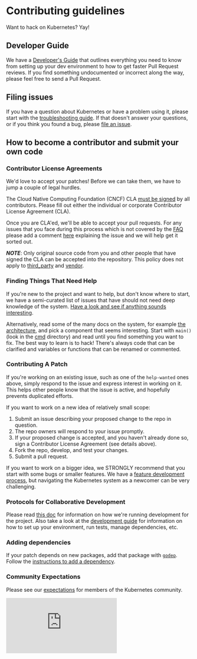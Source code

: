 # Contributing guidelines

Want to hack on Kubernetes? Yay!

## Developer Guide

We have a [Developer's Guide](docs/devel/README.md) that outlines everything
you need to know from setting up your dev environment to how to get faster Pull
Request reviews. If you find something undocumented or incorrect along the way,
please feel free to send a Pull Request.

## Filing issues

If you have a question about Kubernetes or have a problem using it, please
start with the [troubleshooting guide](docs/troubleshooting.md).  If that
doesn't answer your questions, or if you think you found a bug, please [file an
issue](https://github.com/kubernetes/kubernetes/issues/new).

## How to become a contributor and submit your own code

### Contributor License Agreements

We'd love to accept your patches! Before we can take them, we have to jump a
couple of legal hurdles.

The Cloud Native Computing Foundation (CNCF) CLA [must be signed](https://github.com/kubernetes/community/blob/master/CLA.md) by all contributors.
Please fill out either the individual or corporate Contributor License
Agreement (CLA). 

Once you are CLA'ed, we'll be able to accept your pull requests. For any issues that you face during this process which is not covered by the [FAQ](https://github.com/kubernetes/community/blob/master/CLA.md)
please add a comment [here](https://github.com/kubernetes/kubernetes/issues/27796) explaining the issue and we will help get it sorted out.

***NOTE***: Only original source code from you and other people that have
signed the CLA can be accepted into the repository. This policy does not
apply to [third_party](third_party/) and [vendor](vendor/).

### Finding Things That Need Help

If you're new to the project and want to help, but don't know where to start,
we have a semi-curated list of issues that have should not need deep knowledge
of the system.  [Have a look and see if anything sounds
interesting](https://github.com/kubernetes/kubernetes/issues?q=is%3Aopen+is%3Aissue+label%3Ahelp-wanted).

Alternatively, read some of the many docs on the system, for example [the
architecture](docs/design/architecture.md), and pick a component that seems
interesting.  Start with `main()` (look in the [cmd](cmd/) directory) and read
until you find something you want to fix.  The best way to learn is to hack!
There's always code that can be clarified and variables or functions that can
be renamed or commented.

### Contributing A Patch

If you're working on an existing issue, such as one of the `help-wanted` ones
above, simply respond to the issue and express interest in working on it.  This
helps other people know that the issue is active, and hopefully prevents
duplicated efforts.

If you want to work on a new idea of relatively small scope:

1. Submit an issue describing your proposed change to the repo in question.
1. The repo owners will respond to your issue promptly.
1. If your proposed change is accepted, and you haven't already done so, sign a
   Contributor License Agreement (see details above).
1. Fork the repo, develop, and test your changes.
1. Submit a pull request.

If you want to work on a bigger idea, we STRONGLY recommend that you start with
some bugs or smaller features.  We have a [feature development
process](https://github.com/kubernetes/features/blob/master/README.md), but
navigating the Kubernetes system as a newcomer can be very challenging.

### Protocols for Collaborative Development

Please read [this doc](docs/devel/collab.md) for information on how we're
running development for the project.  Also take a look at the [development
guide](docs/devel/development.md) for information on how to set up your
environment, run tests, manage dependencies, etc.

### Adding dependencies

If your patch depends on new packages, add that package with
[`godep`](https://github.com/tools/godep).  Follow the [instructions to add a
dependency](docs/devel/development.md#godep-and-dependency-management).

### Community Expectations

Please see our [expectations](docs/devel/community-expectations.md) for members
of the Kubernetes community.



[![Analytics](https://kubernetes-site.appspot.com/UA-36037335-10/GitHub/CONTRIBUTING.md?pixel)]()
